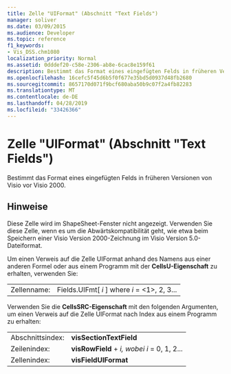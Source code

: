 ```yaml
---
title: Zelle "UIFormat" (Abschnitt "Text Fields")
manager: soliver
ms.date: 03/09/2015
ms.audience: Developer
ms.topic: reference
f1_keywords:
- Vis_DSS.chm1080
localization_priority: Normal
ms.assetid: 0dddef20-c58e-2306-ab8e-6cac8e159f61
description: Bestimmt das Format eines eingefügten Felds in früheren Versionen von Visio vor Visio 2000.
ms.openlocfilehash: 16cefc5f45d6b5f0f677e35bd5d0937d48fb2680
ms.sourcegitcommit: 8657170d071f9bcf680aba50b9c07f2a4fb82283
ms.translationtype: MT
ms.contentlocale: de-DE
ms.lasthandoff: 04/28/2019
ms.locfileid: "33426366"
---
```

# <a name="uiformat-cell-text-fields-section"></a>Zelle "UIFormat" (Abschnitt "Text Fields")

Bestimmt das Format eines eingefügten Felds in früheren Versionen von Visio vor Visio 2000.
  
## <a name="remarks"></a>Hinweise

Diese Zelle wird im ShapeSheet-Fenster nicht angezeigt. Verwenden Sie diese Zelle, wenn es um die Abwärtskompatibilität geht, wie etwa beim Speichern einer Visio Version 2000-Zeichnung im Visio Version 5.0-Dateiformat.
  
Um einen Verweis auf die Zelle UIFormat anhand des Namens aus einer anderen Formel oder aus einem Programm mit der **CellsU-Eigenschaft** zu erhalten, verwenden Sie: 
  
|||
|:-----|:-----|
| Zellenname:  <br/> | Fields.UIFmt[  *i*  ] where  *i*  = <1>, 2, 3...  <br/> |
   
Verwenden Sie die **CellsSRC-Eigenschaft** mit den folgenden Argumenten, um einen Verweis auf die Zelle UIFormat nach Index aus einem Programm zu erhalten: 
  
|||
|:-----|:-----|
| Abschnittsindex:  <br/> |**visSectionTextField** <br/> |
| Zeilenindex:  <br/> |**visRowField**  +   *i,* *wobei i* = 0, 1, 2...  <br/> |
| Zellenindex:  <br/> |**visFieldUIFormat** <br/> |
   

